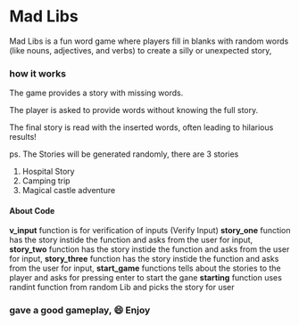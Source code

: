 # Mad Libs

Mad Libs is a fun word game where players fill in blanks with random words (like nouns, adjectives, and verbs) to create a silly or unexpected story,

### how it works
The game provides a story with missing words.

The player is asked to provide words without knowing the full story.

The final story is read with the inserted words, often leading to hilarious results!

ps. The Stories will be generated randomly, there are 3 stories 
1. Hospital Story
2. Camping trip
3. Magical castle adventure

#### About Code

**v_input** function is for verification of inputs (Verify Input)
**story_one** function has the story instide the function and asks from the user for input,
**story_two** function has the story instide the function and asks from the user for input,
**story_three** function has the story instide the function and asks from the user for input,
**start_game** functions tells about the stories to the player and asks for pressing enter to start the gane
**starting** function uses randint function from random Lib and picks the story for user 

### gave a good gameplay, :smile:  Enjoy
